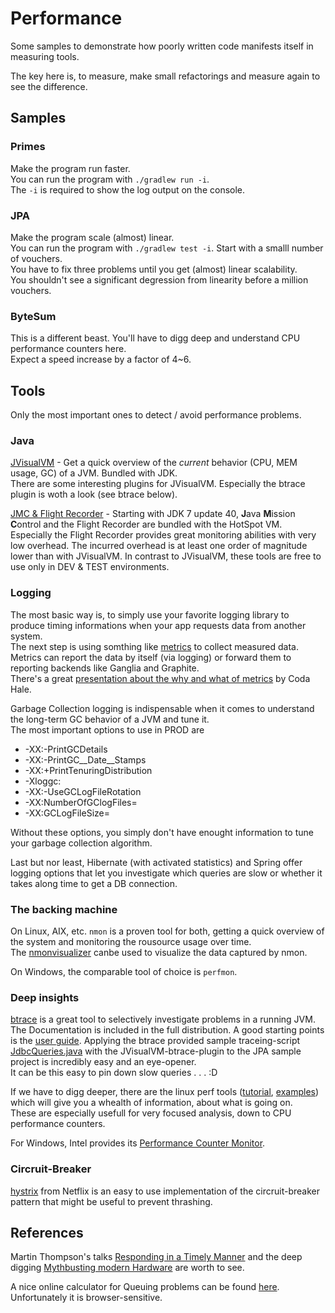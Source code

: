 # Performance

Some samples to demonstrate how poorly written code manifests itself in measuring tools.

The key here is, to measure, make small refactorings and measure again to see the difference.

## Samples

### Primes
Make the program run faster.  
You can run the program with `./gradlew run -i`.  
The `-i` is required to show the log output on the console. 

### JPA
Make the program scale (almost) linear.  
You can run the program with `./gradlew test -i`.
Start with a smalll number of vouchers.  
You have to fix three problems until you get (almost) linear scalability.  
You shouldn't see a significant degression from linearity before a million vouchers.

### ByteSum
This is a different beast.
You'll have to digg deep and understand CPU performance counters here.  
Expect a speed increase by a factor of 4~6.


## Tools
Only the most important ones to detect / avoid performance problems.

### Java
[JVisualVM] - Get a quick overview of the *current* behavior (CPU, MEM usage, GC) of a JVM. Bundled with JDK.  
There are some interesting plugins for JVisualVM. Especially the btrace plugin is woth a look (see btrace below).

[JMC & Flight Recorder][jmcfr] - Starting with JDK 7 update 40, **J**ava **M**ission **C**ontrol and the Flight Recorder are bundled with the HotSpot VM. Especially the Flight Recorder provides great monitoring abilities with very low overhead. The incurred overhead is at least one order of magnitude lower than with JVisualVM. In contrast to JVisualVM, these tools are free to use only in DEV & TEST environments.

[JVisualVM]: http://docs.oracle.com/javase/8/docs/technotes/guides/visualvm/index.html

[jmcfr]: http://www.oracle.com/technetwork/java/javaseproducts/mission-control/java-mission-control-1998576.html


### Logging
The most basic way is, to simply use your favorite logging library to produce timing informations when your app requests data from another system.  
The next step is using somthing like [metrics] to collect measured data. Metrics can report the data by itself (via logging) or forward them to reporting backends like Ganglia and Graphite.  
There's a great [presentation about the why and what of metrics][m-everywhere] by Coda Hale.

Garbage Collection logging is indispensable when it comes to understand the long-term GC behavior of a JVM and tune it.  
The most important options to use in PROD are 

* -XX:-PrintGCDetails
* -XX:-PrintGC__Date__Stamps
* -XX:+PrintTenuringDistribution
* -Xloggc:<filename>
* -XX:-UseGCLogFileRotation
* -XX:NumberOfGClogFiles=<num>
* -XX:GCLogFileSize=<size>

Without these options, you simply don't have enought information to tune your garbage collection algorithm.

Last but nor least, Hibernate (with activated statistics) and Spring offer logging options that let you investigate which queries are slow or whether it takes along time to get a DB connection.

[metrics]: https://dropwizard.github.io/metrics
[m-everywhere]: http://pivotallabs.com/139-metrics-metrics-everywhere/


### The backing machine
On Linux, AIX, etc. `nmon` is a proven tool for both, getting a quick overview of the system and monitoring the rousource usage over time.  
The [nmonvisualizer] canbe used to visualize the data captured by nmon.

On Windows, the comparable tool of choice is `perfmon`. 

[nmonvisualizer]: http://nmonvisualizer.github.io/nmonvisualizer/ 


### Deep insights
[btrace] is a great tool to selectively investigate problems in a running JVM. The Documentation is included in the full distribution. A good starting points is the [user guide][btrace-ug].
Applying the btrace provided sample traceing-script [JdbcQueries.java] with the JVisualVM-btrace-plugin to the JPA sample project is incredibly easy and an eye-opener.  
It can be this easy to pin down slow queries . . . :D

If we have to digg deeper, there are the linux perf tools ([tutorial][perf-tutorial], [examples][perf-examples]) which will give you a whealth of information, about what is going on.  
These are especially usefull for very focused analysis, down to CPU performance counters.

For Windows, Intel provides its [Performance Counter Monitor][ipcm]. 

[btrace]: https://github.com/jbachorik/btrace
[btrace-ug]: https://kenai.com/projects/btrace/pages/UserGuide
[JdbcQueries.java]: https://github.com/jbachorik/btrace/blob/release-1.3/samples/JdbcQueries.java

[perf-tutorial]: https://perf.wiki.kernel.org/index.php/Tutorial
[perf-examples]: http://www.brendangregg.com/perf.html 

[ipcm]: https://software.intel.com/en-us/articles/intel-performance-counter-monitor


### Circruit-Breaker
[hystrix] from Netflix is an easy to use implementation of the circruit-breaker pattern that might be useful to prevent thrashing.

[hystrix]: https://github.com/Netflix/Hystrix


## References
Martin Thompson's talks [Responding in a Timely Manner][RiaTM] and the deep digging [Mythbusting modern Hardware][MmH] are worth to see.  

A nice online calculator for Queuing problems can be found [here][supositorio]. Unfortunately it is browser-sensitive.

[RiaTM]: https://www.youtube.com/watch?v=q_DCipkMsy0
[MmH]: https://www.youtube.com/watch?v=MC1EKLQ2Wmg
[supositorio]: http://www.supositorio.com/rcalc/rcalclite.htm
